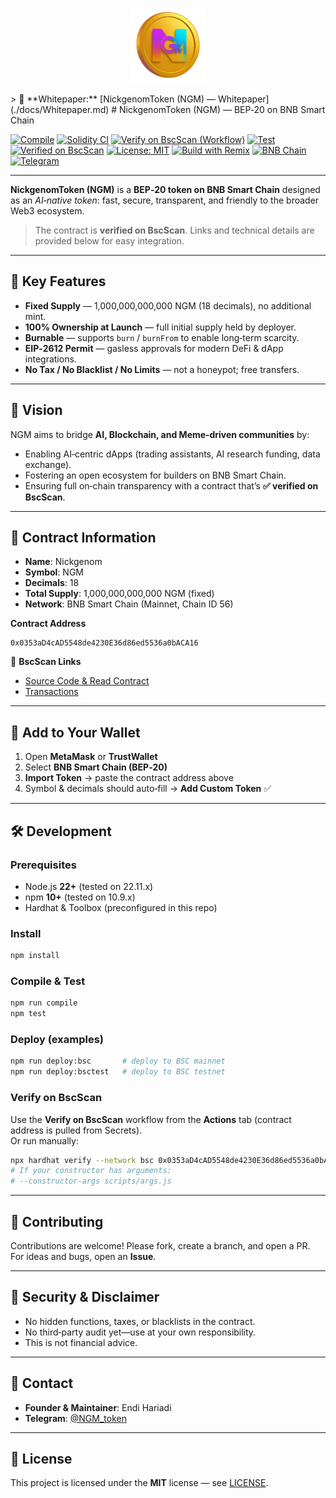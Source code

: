 <p align="center">
  <img src="assets/logo.png" alt="NickgenomToken Logo" width="120"/>
</p>
> 📄 **Whitepaper:** [NickgenomToken (NGM) — Whitepaper](./docs/Whitepaper.md)
# NickgenomToken (NGM) — BEP‑20 on BNB Smart Chain

[![Compile](https://github.com/EndiHariadi43/NickgenomToken/actions/workflows/compile.yml/badge.svg?branch=main)](https://github.com/EndiHariadi43/NickgenomToken/actions/workflows/compile.yml)
[![Solidity CI](https://github.com/EndiHariadi43/NickgenomToken/actions/workflows/solidity.yml/badge.svg?branch=main)](https://github.com/EndiHariadi43/NickgenomToken/actions/workflows/solidity.yml)
[![Verify on BscScan (Workflow)](https://github.com/EndiHariadi43/NickgenomToken/actions/workflows/verify.yml/badge.svg?branch=main)](https://github.com/EndiHariadi43/NickgenomToken/actions/workflows/verify.yml)
[![Test](https://github.com/EndiHariadi43/NickgenomToken/actions/workflows/test.yml/badge.svg?branch=main)](https://github.com/EndiHariadi43/NickgenomToken/actions/workflows/test.yml)
[![Verified on BscScan](https://img.shields.io/badge/BscScan-Verified-brightgreen?logo=binance&logoColor=white)](https://bscscan.com/address/0x0353aD4cAD5548de4230E36d86ed5536a0bACA16#code)
[![License: MIT](https://img.shields.io/badge/License-MIT-green.svg)](./LICENSE)
[![Build with Remix](https://img.shields.io/badge/Build-Remix-blue?logo=ethereum)](https://remix.ethereum.org)
[![BNB Chain](https://img.shields.io/badge/Chain-BNB_SmartChain-yellow?logo=binance)](https://www.bnbchain.org)
[![Telegram](https://img.shields.io/badge/Telegram-Join%20Group-26A5E4?logo=telegram&logoColor=white)](https://t.me/NGM_token)

---

**NickgenomToken (NGM)** is a **BEP‑20 token on BNB Smart Chain** designed as an *AI‑native token*: fast, secure, transparent, and friendly to the broader Web3 ecosystem.

> The contract is **verified on BscScan**. Links and technical details are provided below for easy integration.

---

## 🔑 Key Features
- **Fixed Supply** — 1,000,000,000,000 NGM (18 decimals), no additional mint.  
- **100% Ownership at Launch** — full initial supply held by deployer.  
- **Burnable** — supports `burn` / `burnFrom` to enable long‑term scarcity.  
- **EIP‑2612 Permit** — gasless approvals for modern DeFi & dApp integrations.  
- **No Tax / No Blacklist / No Limits** — not a honeypot; free transfers.  

---

## 🚀 Vision
NGM aims to bridge **AI, Blockchain, and Meme‑driven communities** by:
- Enabling AI‑centric dApps (trading assistants, AI research funding, data exchange).  
- Fostering an open ecosystem for builders on BNB Smart Chain.  
- Ensuring full on‑chain transparency with a contract that’s **✅ verified on BscScan**.

---

## 📌 Contract Information
- **Name**: Nickgenom  
- **Symbol**: NGM  
- **Decimals**: 18  
- **Total Supply**: 1,000,000,000,000 NGM (fixed)  
- **Network**: BNB Smart Chain (Mainnet, Chain ID 56)  

**Contract Address**
```
0x0353aD4cAD5548de4230E36d86ed5536a0bACA16
```

🔗 **BscScan Links**
- [Source Code & Read Contract](https://bscscan.com/address/0x0353aD4cAD5548de4230E36d86ed5536a0bACA16#code)  
- [Transactions](https://bscscan.com/address/0x0353aD4cAD5548de4230E36d86ed5536a0bACA16)

---

## 🧭 Add to Your Wallet
1. Open **MetaMask** or **TrustWallet**  
2. Select **BNB Smart Chain (BEP‑20)**  
3. **Import Token** → paste the contract address above  
4. Symbol & decimals should auto‑fill → **Add Custom Token** ✅

---

## 🛠️ Development

### Prerequisites
- Node.js **22+** (tested on 22.11.x)
- npm **10+** (tested on 10.9.x)
- Hardhat & Toolbox (preconfigured in this repo)

### Install
```bash
npm install
```

### Compile & Test
```bash
npm run compile
npm test
```

### Deploy (examples)
```bash
npm run deploy:bsc       # deploy to BSC mainnet
npm run deploy:bsctest   # deploy to BSC testnet
```

### Verify on BscScan
Use the **Verify on BscScan** workflow from the **Actions** tab (contract address is pulled from Secrets).  
Or run manually:
```bash
npx hardhat verify --network bsc 0x0353aD4cAD5548de4230E36d86ed5536a0bACA16   --contract "contracts/token/NickgenomPermit.sol:NickgenomPermit"
# If your constructor has arguments:
# --constructor-args scripts/args.js
```

---

## 🤝 Contributing
Contributions are welcome! Please fork, create a branch, and open a PR.  
For ideas and bugs, open an **Issue**.

---

## 🔐 Security & Disclaimer
- No hidden functions, taxes, or blacklists in the contract.  
- No third‑party audit yet—use at your own responsibility.  
- This is not financial advice.

---

## 👥 Contact
- **Founder & Maintainer**: Endi Hariadi  
- **Telegram**: [@NGM_token](https://t.me/NGM_token)

---

## 📄 License
This project is licensed under the **MIT** license — see [LICENSE](./LICENSE).
